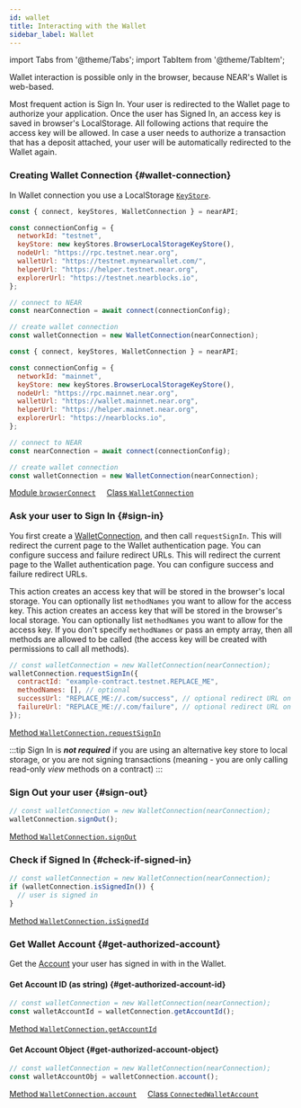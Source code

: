 ```yaml
---
id: wallet
title: Interacting with the Wallet
sidebar_label: Wallet
---
```


import Tabs from '@theme/Tabs';
import TabItem from '@theme/TabItem';

Wallet interaction is possible only in the browser, because NEAR's Wallet is web-based.

Most frequent action is Sign In. Your user is redirected to the Wallet page to authorize your application. Once the user has Signed In, an access key is saved in browser's LocalStorage. All following actions that require the access key will be allowed. In case a user needs to authorize a transaction that has a deposit attached, your user will be automatically redirected to the Wallet again.

### Creating Wallet Connection {#wallet-connection}

In Wallet connection you use a LocalStorage [`KeyStore`](/tools/near-api-js/quick-reference#key-store).

<Tabs>
<TabItem value="testnet" label="TestNet" default>

```js
const { connect, keyStores, WalletConnection } = nearAPI;

const connectionConfig = {
  networkId: "testnet",
  keyStore: new keyStores.BrowserLocalStorageKeyStore(),
  nodeUrl: "https://rpc.testnet.near.org",
  walletUrl: "https://testnet.mynearwallet.com/",
  helperUrl: "https://helper.testnet.near.org",
  explorerUrl: "https://testnet.nearblocks.io",
};

// connect to NEAR
const nearConnection = await connect(connectionConfig);

// create wallet connection
const walletConnection = new WalletConnection(nearConnection);
```

</TabItem>
<TabItem value="mainnet" label="MainNet">

```js
const { connect, keyStores, WalletConnection } = nearAPI;

const connectionConfig = {
  networkId: "mainnet",
  keyStore: new keyStores.BrowserLocalStorageKeyStore(),
  nodeUrl: "https://rpc.mainnet.near.org",
  walletUrl: "https://wallet.mainnet.near.org",
  helperUrl: "https://helper.mainnet.near.org",
  explorerUrl: "https://nearblocks.io",
};

// connect to NEAR
const nearConnection = await connect(connectionConfig);

// create wallet connection
const walletConnection = new WalletConnection(nearConnection);
```

</TabItem>

</Tabs>

[<span className="typedoc-icon typedoc-icon-module"></span> Module `browserConnect`](https://near.github.io/near-api-js/modules/near_api_js.browserConnect.html) &nbsp;&nbsp;&nbsp; [<span className="typedoc-icon typedoc-icon-class"></span> Class `WalletConnection`](https://near.github.io/near-api-js/classes/_near_js_wallet_account.walletAccount.WalletConnection.html)

### Ask your user to Sign In {#sign-in}

You first create a [WalletConnection](#wallet-connection), and then call `requestSignIn`. This will redirect the current page to the Wallet authentication page. You can configure success and failure redirect URLs. This will redirect the current page to the Wallet authentication page. You can configure success and failure redirect URLs.

This action creates an access key that will be stored in the browser's local storage. You can optionally list `methodNames` you want to allow for the access key. This action creates an access key that will be stored in the browser's local storage. You can optionally list `methodNames` you want to allow for the access key. If you don't specify `methodNames` or pass an empty array, then all methods are allowed to be called (the access key will be created with permissions to call all methods).

```js
// const walletConnection = new WalletConnection(nearConnection);
walletConnection.requestSignIn({
  contractId: "example-contract.testnet.REPLACE_ME",
  methodNames: [], // optional
  successUrl: "REPLACE_ME://.com/success", // optional redirect URL on success
  failureUrl: "REPLACE_ME://.com/failure", // optional redirect URL on failure
});
```

[<span className="typedoc-icon typedoc-icon-method"></span> Method `WalletConnection.requestSignIn`](https://near.github.io/near-api-js/classes/_near_js_wallet_account.walletAccount.WalletConnection.html#requestSignIn)

:::tip Sign In is **_not required_** if you are using an alternative key store to local storage, or you are not signing transactions (meaning - you are only calling read-only _view_ methods on a contract) :::

### Sign Out your user {#sign-out}

```js
// const walletConnection = new WalletConnection(nearConnection);
walletConnection.signOut();
```

[<span className="typedoc-icon typedoc-icon-method"></span> Method `WalletConnection.signOut`](https://near.github.io/near-api-js/classes/_near_js_wallet_account.walletAccount.WalletConnection.html#signOut)

### Check if Signed In {#check-if-signed-in}

```js
// const walletConnection = new WalletConnection(nearConnection);
if (walletConnection.isSignedIn()) {
  // user is signed in
}
```

[<span className="typedoc-icon typedoc-icon-method"></span> Method `WalletConnection.isSignedId`](https://near.github.io/near-api-js/classes/_near_js_wallet_account.walletAccount.WalletConnection.html#isSignedIn)

### Get Wallet Account {#get-authorized-account}

Get the [Account](naj-account.md) your user has signed in with in the Wallet.

#### Get Account ID (as string) {#get-authorized-account-id}

```js
// const walletConnection = new WalletConnection(nearConnection);
const walletAccountId = walletConnection.getAccountId();
```

[<span className="typedoc-icon typedoc-icon-method"></span> Method `WalletConnection.getAccountId`](https://near.github.io/near-api-js/classes/_near_js_wallet_account.walletAccount.WalletConnection.html#getAccountId)

#### Get Account Object {#get-authorized-account-object}

```js
// const walletConnection = new WalletConnection(nearConnection);
const walletAccountObj = walletConnection.account();
```

[<span className="typedoc-icon typedoc-icon-method"></span> Method `WalletConnection.account`](https://near.github.io/near-api-js/classes/_near_js_wallet_account.walletAccount.WalletConnection.html#account) &nbsp;&nbsp;&nbsp; [<span className="typedoc-icon typedoc-icon-class"></span> Class `ConnectedWalletAccount`](https://near.github.io/near-api-js/classes/_near_js_wallet_account.walletAccount.ConnectedWalletAccount.html)
